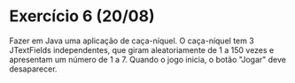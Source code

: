 # Exercício 6 (20/08)

Fazer em Java uma aplicação de caça-níquel. O caça-níquel tem 3 JTextFields independentes, que giram aleatoriamente de 1 a 150 vezes e apresentam um número de 1 a 7. Quando o jogo inicia, o botão "Jogar" deve desaparecer.
